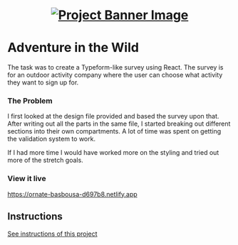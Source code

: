 <h1 align="center">
  <a href="">
    <img src="/src/assets/survey.svg" alt="Project Banner Image">
  </a>
</h1>

# Adventure in the Wild

The task was to create a Typeform-like survey using React. The survey is for an outdoor activity company where the user can choose what activity they want to sign up for.

### The Problem

I first looked at the design file provided and based the survey upon that. After writing out all the parts in the same file, I started breaking out different sections into their own compartments. A lot of time was spent on getting the validation system to work.

If I had more time I would have worked more on the styling and tried out more of the stretch goals.

### View it live

https://ornate-basbousa-d697b8.netlify.app

## Instructions

<a href="instructions.md">
   See instructions of this project
  </a>
